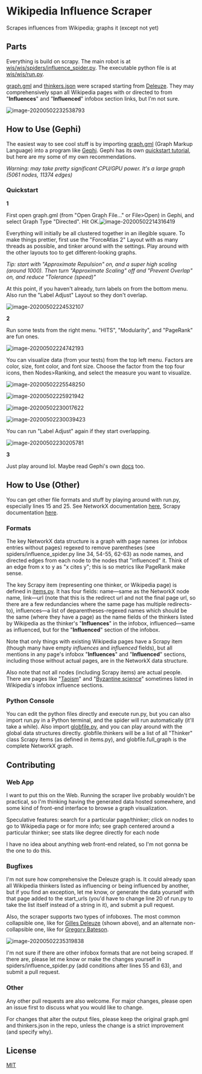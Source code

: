 # Wikipedia Influence Scraper
Scrapes influences from Wikipedia; graphs it (except not yet)

## Parts
Everything is build on scrapy. The main robot is at [wis/wis/spiders/influence_spider.py](https://github.com/mlegls/wikipedia-influence-scraper/blob/master/wis/wis/spiders/influence_spider.py). The executable python file is at [wis/wis/run.py](https://github.com/mlegls/wikipedia-influence-scraper/blob/master/wis/wis/run.py).

[graph.gml](https://github.com/mlegls/wikipedia-influence-scraper/blob/master/wis/wis/graph.gml) and [thinkers.json](https://github.com/mlegls/wikipedia-influence-scraper/blob/master/wis/wis/thinkers.json) were scraped starting from [Deleuze](https://en.wikipedia.org/wiki/Gilles_Deleuze). They may comprehensively span all Wikipedia pages with or directed to from "**Influences**" and "**Influenced**" infobox section links, but I'm not sure.

![image-20200502232538793](https://github.com/mlegls/wikipedia-influence-scraper/blob/master/readme-images/image-20200502232538793.png)

## How to Use (Gephi)

The easiest way to see cool stuff is by importing [graph.gml](https://github.com/mlegls/wikipedia-influence-scraper/blob/master/wis/wis/graph.gml) (Graph Markup Language) into a program like [Gephi](https://gephi.org/). Gephi has its own [quickstart tutorial](https://gephi.org/tutorials/gephi-tutorial-quick_start.pdf), but here are my some of my own recommendations. 

*Warning: may take pretty significant CPU/GPU power. It's a large graph (5061 nodes, 11374 edges)*

### Quickstart

**1** 

First open graph.gml (from "Open Graph File..." or File>Open) in Gephi, and select Graph Type "Directed". Hit OK.![image-20200502214316419](https://github.com/mlegls/wikipedia-influence-scraper/blob/master/readme-images/image-20200502214316419.png)



Everything will initially be all clustered together in an illegible square. To make things prettier, first use the "ForceAtlas 2" Layout with as many threads as possible, and tinker around with the settings. Play around with the other layouts too to get different-looking graphs.

*Tip: start with "Approximate Repulsion" on, and a super high scaling (around 1000). Then turn "Approximate Scaling" off and "Prevent Overlap" on, and reduce "Tolerance (speed)"*

At this point, if you haven't already, turn labels on from the bottom menu. Also run the "Label Adjust" Layout so they don't overlap.

![image-20200502224532107](https://github.com/mlegls/wikipedia-influence-scraper/blob/master/readme-images/image-20200502224532107.png)

**2**

Run some tests from the right menu. "HITS", "Modularity", and "PageRank" are fun ones.

![image-20200502224742193](https://github.com/mlegls/wikipedia-influence-scraper/blob/master/readme-images/image-20200502224742193.png)

You can visualize data (from your tests) from the top left menu. Factors are color, size, font color, and font size. Choose the factor from the top four icons, then Nodes>Ranking, and select the measure you want to visualize.

![image-20200502225548250](https://github.com/mlegls/wikipedia-influence-scraper/blob/master/readme-images/image-20200502225548250.png)

![image-20200502225921942](https://github.com/mlegls/wikipedia-influence-scraper/blob/master/readme-images/image-20200502225921942.png)

![image-20200502230017622](https://github.com/mlegls/wikipedia-influence-scraper/blob/master/readme-images/image-20200502230017622.png)

![image-20200502230039423](https://github.com/mlegls/wikipedia-influence-scraper/blob/master/readme-images/image-20200502230039423.png)

You can run "Label Adjust" again if they start overlapping.

![image-20200502230205781](https://github.com/mlegls/wikipedia-influence-scraper/blob/master/readme-images/image-20200502230205781.png)

**3**

Just play around lol. Maybe read Gephi's own [docs](https://gephi.org/users/) too.

## How to Use (Other)

You can get other file formats and stuff by playing around with run.py, especially lines 15 and 25. See NetworkX documentation [here](https://networkx.github.io/documentation/stable/reference/readwrite/index.html), Scrapy documentation [here](https://docs.scrapy.org/en/latest/topics/feed-exports.html).

### Formats

The key NetworkX data structure is a graph with page names (or infobox entries without pages) regexed to remove parentheses (see spiders/influence_spider.py line 34, 54-55, 62-63) as node names, and directed edges from each node to the nodes that "influenced" it. Think of an edge from x to y as "x cites y"; this is so metrics like PageRank make sense.

The key Scrapy item (representing one thinker, or Wikipedia page) is defined in [items.py](https://github.com/mlegls/wikipedia-influence-scraper/blob/master/wis/wis/items.py). It has four fields: name—same as the NetworkX node name, link—url (note that this is the redirect url and not the final page url, so there are a few redundancies where the same page has multiple redirects-to), influences—a list of deparentheses-regexed names which should be the same (where they have a page) as the name fields of the thinkers listed by Wikipedia as the thinker's "**Influences**" in the infobox, influenced—same as influenced, but for the "**Influenced**" section of the infobox.

Note that only things with existing Wikipedia pages have a Scrapy item (though many have empty *influences* and *influenced* fields), but all mentions in any page's infobox "**Influences**" and "**Influenced**" sections, including those without actual pages, are in the NetworkX data structure.

Also note that not all nodes (including Scrapy items) are actual people. There are pages like "[Taoism](https://en.wikipedia.org/wiki/Taoism)" and "[Byzantine science](https://en.wikipedia.org/wiki/Byzantine_science)" sometimes listed in Wikipedia's infobox influence sections.

### Python Console

You can edit the python files directly and execute run.py, but you can also import run.py in a Python terminal, and the spider will run automatically (it'll take a while). Also import [globfile.py](https://github.com/mlegls/wikipedia-influence-scraper/blob/master/wis/wis/globfile.py), and you can play around with the global data structures directly. globfile.thinkers will be a list of all "Thinker" class Scrapy items (as defined in items.py), and globfile.full_graph is the complete NetworkX graph.

 

## Contributing

### Web App

I want to put this on the Web. Running the scraper live probably wouldn't be practical, so I'm thinking having the generated data hosted somewhere, and some kind of front-end interface to browse a graph visualization. 

Speculative features: search for a particular page/thinker; click on nodes to go to Wikipedia page or for more info; see graph centered around a particular thinker; see stats like degree directly for each node 

I have no idea about anything web front-end related, so I'm not gonna be the one to do this.

### Bugfixes

I'm not sure how comprehensive the Deleuze graph is. It could already span all Wikipedia thinkers listed as influencing or being influenced by another, but if you find an exception, let me know, or generate the data yourself with that page added to the start_urls (you'd have to change line 20 of run.py to take the list itself instead of a string in it), and submit a pull request.

 Also, the scraper supports two types of infoboxes. The most common collapsible one, like for [Gilles Deleuze](https://en.wikipedia.org/wiki/Gilles_Deleuze) (shown above), and an alternate non-collapsible one, like for [Gregory Bateson](https://en.wikipedia.org/wiki/Gregory_Bateson).

![image-20200502235319838](https://github.com/mlegls/wikipedia-influence-scraper/blob/master/readme-images/image-20200502235319838.png)

I'm not sure if there are other infobox formats that are not being scraped. If there are, please let me know or make the changes yourself in spiders/influence_spider.py (add conditions after lines 55 and 63), and submit a pull request.

### Other

Any other pull requests are also welcome. For major changes, please open an issue first to discuss what you would like to change.

For changes that alter the output files, please keep the original graph.gml and thinkers.json in the repo, unless the change is a strict improvement (and specify why).

## License

[MIT](https://choosealicense.com/licenses/mit/)

